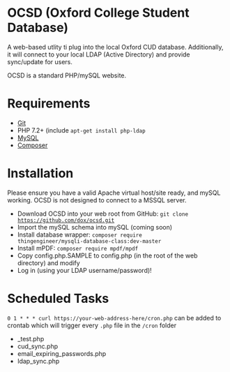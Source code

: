 # OCSD (Oxford College Student Database)
A web-based utlity ti plug into the local Oxford CUD database.  Additionally, it will connect to your local LDAP (Active Directory) and provide sync/update for users.

OCSD is a standard PHP/mySQL website.

# Requirements
* [Git](https://git-scm.com/book/en/v2/Getting-Started-Installing-Git)
* PHP 7.2+ (include <code>apt-get install php-ldap</code>
* [MySQL](https://www.mysql.com/)
* [Composer](https://getcomposer.org/)

# Installation
Please ensure you have a valid Apache virtual host/site ready, and mySQL working.  OCSD is not designed to connect to a MSSQL server.

* Download OCSD into your web root from GitHub: <code>git clone https://github.com/dox/ocsd.git</code>
* Import the mySQL schema into mySQL (coming soon)
* Install database wrapper: <code>composer require thingengineer/mysqli-database-class:dev-master</code>
* Install mPDF: <code>composer require mpdf/mpdf</code>
* Copy config.php.SAMPLE to config.php (in the root of the web directory) and modify
* Log in (using your LDAP username/password)!

# Scheduled Tasks
<code>0 1 * * * curl https://your-web-address-here/cron.php</code> can be added to crontab which will trigger every <code>.php</code> file in the <code>/cron</code> folder

* _test.php
* cud_sync.php
* email_expiring_passwords.php
* ldap_sync.php
